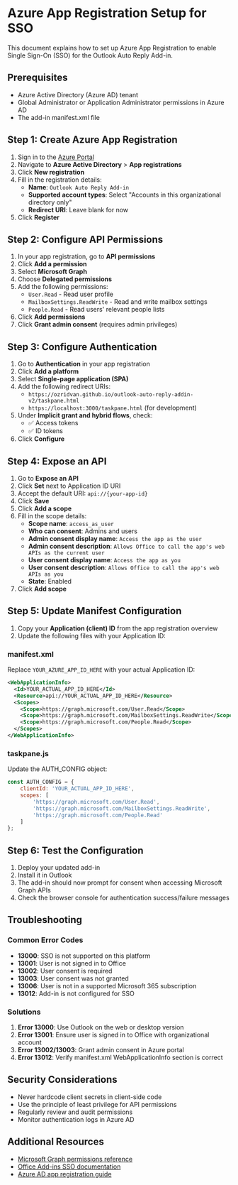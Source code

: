 # Azure App Registration Setup for SSO

This document explains how to set up Azure App Registration to enable Single Sign-On (SSO) for the Outlook Auto Reply Add-in.

## Prerequisites

- Azure Active Directory (Azure AD) tenant
- Global Administrator or Application Administrator permissions in Azure AD
- The add-in manifest.xml file

## Step 1: Create Azure App Registration

1. Sign in to the [Azure Portal](https://portal.azure.com)
2. Navigate to **Azure Active Directory** > **App registrations**
3. Click **New registration**
4. Fill in the registration details:
   - **Name**: `Outlook Auto Reply Add-in`
   - **Supported account types**: Select "Accounts in this organizational directory only"
   - **Redirect URI**: Leave blank for now
5. Click **Register**

## Step 2: Configure API Permissions

1. In your app registration, go to **API permissions**
2. Click **Add a permission**
3. Select **Microsoft Graph**
4. Choose **Delegated permissions**
5. Add the following permissions:
   - `User.Read` - Read user profile
   - `MailboxSettings.ReadWrite` - Read and write mailbox settings
   - `People.Read` - Read users' relevant people lists
6. Click **Add permissions**
7. Click **Grant admin consent** (requires admin privileges)

## Step 3: Configure Authentication

1. Go to **Authentication** in your app registration
2. Click **Add a platform**
3. Select **Single-page application (SPA)**
4. Add the following redirect URIs:
   - `https://ozridvan.github.io/outlook-auto-reply-addin-v2/taskpane.html`
   - `https://localhost:3000/taskpane.html` (for development)
5. Under **Implicit grant and hybrid flows**, check:
   - ✅ Access tokens
   - ✅ ID tokens
6. Click **Configure**

## Step 4: Expose an API

1. Go to **Expose an API**
2. Click **Set** next to Application ID URI
3. Accept the default URI: `api://{your-app-id}`
4. Click **Save**
5. Click **Add a scope**
6. Fill in the scope details:
   - **Scope name**: `access_as_user`
   - **Who can consent**: Admins and users
   - **Admin consent display name**: `Access the app as the user`
   - **Admin consent description**: `Allows Office to call the app's web APIs as the current user`
   - **User consent display name**: `Access the app as you`
   - **User consent description**: `Allows Office to call the app's web APIs as you`
   - **State**: Enabled
7. Click **Add scope**

## Step 5: Update Manifest Configuration

1. Copy your **Application (client) ID** from the app registration overview
2. Update the following files with your Application ID:

### manifest.xml
Replace `YOUR_AZURE_APP_ID_HERE` with your actual Application ID:

```xml
<WebApplicationInfo>
  <Id>YOUR_ACTUAL_APP_ID_HERE</Id>
  <Resource>api://YOUR_ACTUAL_APP_ID_HERE</Resource>
  <Scopes>
    <Scope>https://graph.microsoft.com/User.Read</Scope>
    <Scope>https://graph.microsoft.com/MailboxSettings.ReadWrite</Scope>
    <Scope>https://graph.microsoft.com/People.Read</Scope>
  </Scopes>
</WebApplicationInfo>
```

### taskpane.js
Update the AUTH_CONFIG object:

```javascript
const AUTH_CONFIG = {
    clientId: 'YOUR_ACTUAL_APP_ID_HERE',
    scopes: [
        'https://graph.microsoft.com/User.Read',
        'https://graph.microsoft.com/MailboxSettings.ReadWrite',
        'https://graph.microsoft.com/People.Read'
    ]
};
```

## Step 6: Test the Configuration

1. Deploy your updated add-in
2. Install it in Outlook
3. The add-in should now prompt for consent when accessing Microsoft Graph APIs
4. Check the browser console for authentication success/failure messages

## Troubleshooting

### Common Error Codes

- **13000**: SSO is not supported on this platform
- **13001**: User is not signed in to Office
- **13002**: User consent is required
- **13003**: User consent was not granted
- **13006**: User is not in a supported Microsoft 365 subscription
- **13012**: Add-in is not configured for SSO

### Solutions

1. **Error 13000**: Use Outlook on the web or desktop version
2. **Error 13001**: Ensure user is signed in to Office with organizational account
3. **Error 13002/13003**: Grant admin consent in Azure portal
4. **Error 13012**: Verify manifest.xml WebApplicationInfo section is correct

## Security Considerations

- Never hardcode client secrets in client-side code
- Use the principle of least privilege for API permissions
- Regularly review and audit permissions
- Monitor authentication logs in Azure AD

## Additional Resources

- [Microsoft Graph permissions reference](https://docs.microsoft.com/en-us/graph/permissions-reference)
- [Office Add-ins SSO documentation](https://docs.microsoft.com/en-us/office/dev/add-ins/develop/sso-in-office-add-ins)
- [Azure AD app registration guide](https://docs.microsoft.com/en-us/azure/active-directory/develop/quickstart-register-app)
